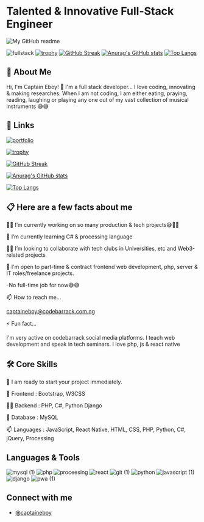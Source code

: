 <!--
**CaptainEboy/CaptainEboy** is a ✨ _special_ ✨ repository because its `README.md` (this file) appears on your GitHub profile.

Here are some ideas to get you started:

- 🔭 I’m currently working on ...
- 🌱 I’m currently learning ...
- 👯 I’m looking to collaborate on ...
- 🤔 I’m looking for help with ...
- 💬 Ask me about ...
- 📫 How to reach me: ...
- 😄 Pronouns: ...
- ⚡ Fun fact: ...
-->
# Talented & Innovative Full-Stack Engineer
![My GitHub readme](https://user-images.githubusercontent.com/63905637/145709095-4f7e73cb-e52e-44fa-99a5-58a96ac4ff0c.gif)

![fullstack](https://user-images.githubusercontent.com/63905637/145709381-4bfadcb8-3b83-4253-a7de-66e768af7b6c.gif)
[![trophy](https://github-profile-trophy.vercel.app/?username=CaptainEboy=onedark)](https://github.com/ryo-ma/github-profile-trophy)
[![GitHub Streak](https://github-readme-streak-stats.herokuapp.com/?user=CaptainEboy)](https://git.io/streak-stats)
[![Anurag's GitHub stats](https://github-readme-stats.vercel.app/api?username=CaptainEboy)](https://github.com/anuraghazra/github-readme-stats)
[![Top Langs](https://github-readme-stats.vercel.app/api/top-langs/?username=CaptainEboy)](https://github.com/anuraghazra/github-readme-stats)


## 🚀 About Me
Hi, I'm Captain Eboy! 👋
I'm a full stack developer...
I love coding, innovating & making researches.
When I am not coding, I am either eating, praying, reading, laughing or playing any one out of my vast collection of musical instruments 😅😅


## 🔗 Links
[![portfolio](https://img.shields.io/badge/my_portfolio-000?style=for-the-badge&logo=ko-fi&logoColor=blue)](https://captaineboy.github.io/CaptainEboy/)

[![trophy](https://github-profile-trophy.vercel.app/?username=CaptainEboy&theme=onedark)](https://github.com/ryo-ma/github-profile-trophy)


[![GitHub Streak](https://github-readme-streak-stats.herokuapp.com/?user=CaptainEboy)](https://git.io/streak-stats)

[![Anurag's GitHub stats](https://github-readme-stats.vercel.app/api?username=CaptainEboy)](https://github.com/anuraghazra/github-readme-stats)

[![Top Langs](https://github-readme-stats.vercel.app/api/top-langs/?username=CaptainEboy)](https://github.com/anuraghazra/github-readme-stats)


## 📋 Here are a few facts about me
👩‍💻 I’m currently working on so many production & tech projects😅💖💖

🧠 I’m currently learning C# & processing language

👯‍♀️ I’m looking to collaborate with tech clubs in Universities, etc and Web3-related projects

💼 I'm open to part-time & contract frontend web development, php, server & IT roles/freelance projects.

-No full-time job for now😅😅 

📫 How to reach me...

captaineboy@codebarrack.com.ng

⚡️ Fun fact...

I'm very active on codebarrack social media platforms. I teach web development and speak in tech seminars. I love php, js & react native


## 🛠 Core Skills

🔭 I am ready to start your project immediately.

🌱 Frontend : Bootstrap, W3CSS

👨‍💻 Backend : PHP, C#, Python Django

💬 Database : MySQL

📫 Languages : JavaScript, React Native, HTML, CSS, PHP, Python, C#, jQuery, Processing
## Languages & Tools
![mysql (1)](https://user-images.githubusercontent.com/63905637/145709680-f174888e-1ec0-4392-bd37-136eba17a931.jpeg)
![php](https://user-images.githubusercontent.com/63905637/145729836-2e07530d-0e2a-49ab-985f-3b6aafd411c8.png)
![proceesing](https://user-images.githubusercontent.com/63905637/145729912-eb2ae651-52f1-4a37-a19f-0335c1e57621.png)
![react](https://user-images.githubusercontent.com/63905637/145729934-c9e0a040-626a-4cfd-b683-df146ca492a8.png)
![git (1)](https://user-images.githubusercontent.com/63905637/145709681-200acf2c-6882-4968-adf8-6c609978dde6.jpeg)
![python](https://user-images.githubusercontent.com/63905637/145709448-f0149941-a2e1-402b-b763-cc3544a9a751.png)
![javascript (1)](https://user-images.githubusercontent.com/63905637/145709682-4640bd24-9a75-4cbf-a36f-fae5d964a465.png)
![django](https://user-images.githubusercontent.com/63905637/145709445-d72edf07-6774-4165-a263-723a143f6b94.png)
![pwa (1)](https://user-images.githubusercontent.com/63905637/145709686-23de0615-c0c2-4589-a1e5-971a64e29426.jpeg)





## Connect with me

- [@captaineboy](https://github.com/CaptainEboy)
